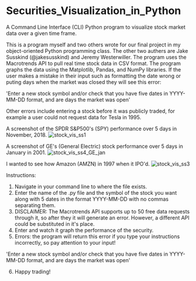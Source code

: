 # Securities_Visualization_in_Python
A Command Line Interface (CLI) Python program to visualize stock market data over a given time frame. 

This is a program myself and two others wrote for our final project in my object-oriented Python programming class. The other two authers
are Jake Susskind (@jakesusskind) and Jeremy Westerwiller. The program uses the Macrotrends API to pull real time stock data in CSV format.
The program graphs the data using the Matplotlib, Pandas, and NumPy libraries. If the user makes a mistake in their input such as formatting the date
wrong or puting days when the market was closed they will see this error:

'Enter a new stock symbol and/or check that you have five dates in YYYY-MM-DD format, and are days the market was open'

Other errors include entering a stock before it was publicly traded, for example a user could not request data for Tesla in 1995.

A screenshot of the SPDR S&P500's (SPY) performance over 5 days in November, 2018.
![stock_vis_ss1](https://user-images.githubusercontent.com/22042867/54096391-07f7ca80-4382-11e9-87f3-9265679c1197.PNG)

A screenshot of GE's (General Electric) stock performance over 5 days in January in 2001.
![stock_vis_ss4_GE_jan](https://user-images.githubusercontent.com/22042867/54096587-e814d680-4382-11e9-8e59-3401691e4831.PNG)

I wanted to see how Amazon (AMZN) in 1997 when it IPO'd.
![stock_vis_ss3](https://user-images.githubusercontent.com/22042867/54096395-0e864200-4382-11e9-92f9-8de381f2c485.PNG)

Instructions:
  1) Navigate in your command line to where the file exists. 
  2) Enter the name of the .py file and the symbol of the stock you want along with 5 dates in the format YYYY-MM-DD with no commas separating
     them.
  3) DISCLAIMER: The Macrotrends API supports up to 50 free data requests through it, so after they it will generate an error. However, a different
     API could be substituted in it's place.
  4) Enter and watch it graph the performance of the security. 
  5) Errors: the program will return this error if you type your instructions incorrectly, so pay attention to your input!
  
  'Enter a new stock symbol and/or check that you have five dates in YYYY-MM-DD format, and are days the market was open'
  
  6) Happy trading!
  
